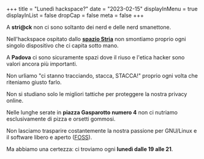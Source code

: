 +++
title = "Lunedì hackspace?"
date = "2023-02-15"
displayInMenu = true
displayInList = false
dropCap = false
meta = false
+++

A **stri@ck** non ci sono soltanto dei nerd e delle nerd smanettone.

Nell'hackspace ospitato dallo [**spazio Stria**](https://www.instagram.com/spazio.stria) non smontiamo proprio ogni singolo dispositivo che ci capita sotto mano.

A **Padova** ci sono sicuramente spazi dove il riuso e l'etica hacker sono valori ancora più importanti.

Non urliamo "ci stanno tracciando, stacca, STACCA!" proprio ogni volta che riteniamo giusto farlo.

Non si studiano solo le migliori tattiche per proteggere la nostra privacy online.

Nelle lunghe serate in **piazza Gasparotto numero 4** non ci nutriamo esclusivamente di pizza e orsetti gommosi.

Non lasciamo trasparire costantemente la nostra passione per GNU/Linux e il software libero e aperto ([FOSS](https://www.gnu.org/philosophy/floss-and-foss.en.html)).

Ma abbiamo una certezza: ci troviamo ogni **lunedì dalle 19 alle 21**.